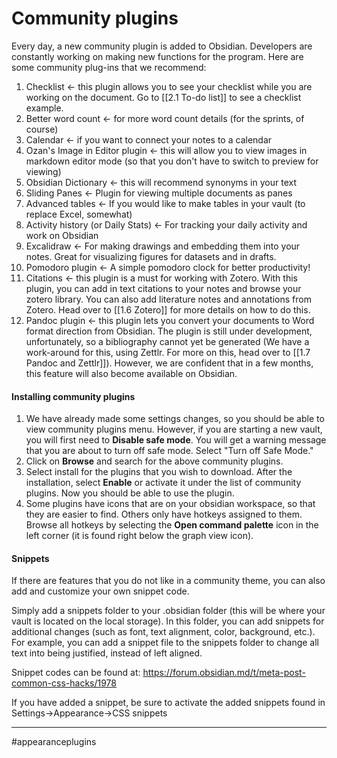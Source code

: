 # Community plugins
Every day, a new community plugin is added to Obsidian. Developers are constantly working on making new functions for the program. Here are some community plug-ins that we recommend:

1. Checklist <- this plugin allows you to see your checklist while you are working on the document. Go to [[2.1 To-do list]] to see a checklist example.
2. Better word count <- for more word count details (for the sprints, of course)
3. Calendar <- if you want to connect your notes to a calendar
4. Ozan's Image in Editor plugin <- this will allow you to view images in markdown editor mode (so that you don't have to switch to preview for viewing)
5. Obsidian Dictionary <- this will recommend synonyms in your text
7. Sliding Panes <- Plugin for viewing multiple documents as panes
8. Advanced tables <- If you would like to make tables in your vault (to replace Excel, somewhat)
9. Activity history (or Daily Stats) <- For tracking your daily activity and work on Obsidian
10. Excalidraw <- For making drawings and embedding them into your notes. Great for visualizing figures for datasets and in drafts.
11. Pomodoro plugin <- A simple pomodoro clock for better productivity!
12. Citations <- this plugin is a must for working with Zotero. With this plugin, you can add in text citations to your notes and browse your zotero library. You can also add literature notes and annotations from Zotero. Head over to [[1.6 Zotero]] for more details on how to do this.
13. Pandoc plugin <- this plugin lets you convert your documents to Word format direction from Obsidian. The plugin is still under development, unfortunately, so a bibliography cannot yet be generated (We have a work-around for this, using Zettlr. For more on this, head over to [[1.7 Pandoc and Zettlr]]). However, we are confident that in a few months, this feature will also become available on Obsidian.


#### Installing community plugins
1. We have already made some settings changes, so you should be able to view community plugins menu. However, if you are starting a new vault, you will first need to **Disable safe mode**. You will get a warning message that you are about to turn off safe mode. Select "Turn off Safe Mode."
2. Click on **Browse** and search for the above community plugins.
3. Select install for the plugins that you wish to download. After the installation, select **Enable** or activate it under the list of community plugins. Now you should be able to use the plugin.
4. Some plugins have icons that are on your obsidian workspace, so that they are easier to find. Others only have hotkeys assigned to them. Browse all hotkeys by selecting the **Open command palette** icon in the left corner (it is found right below the graph view icon).

#### Snippets
If there are features that you do not like in a community theme, you can also add and customize your own snippet code.

Simply add a snippets folder to your .obsidian folder (this will be where your vault is located on the local storage). In this folder, you can add snippets for additional changes (such as font, text alignment, color, background, etc.). For example, you can add a snippet file to the snippets folder to change all text into being justified, instead of left aligned.

Snippet codes can be found at: https://forum.obsidian.md/t/meta-post-common-css-hacks/1978

If you have added a snippet, be sure to activate the added snippets found in Settings->Appearance->CSS snippets


---
#appearanceplugins